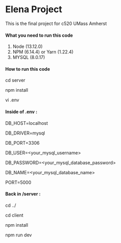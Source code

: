 # Elena Project

This is the final project for c520 UMass Amherst

#### What you need to run this code
1. Node (13.12.0)
2. NPM (6.14.4) or Yarn (1.22.4)
3. MYSQL (8.0.17)


####  How to run this code

cd server 

npm install

vi .env

####  Inside of .env :

DB_HOST=localhost

DB_DRIVER=mysql     

DB_PORT=3306

DB_USER=<your_mysql_username>

DB_PASSWORD=<your_mysql_database_password> 

DB_NAME=<your_mysql_database_name>

PORT=5000

####  Back in /server :

cd ../

cd client

npm install

npm run dev




